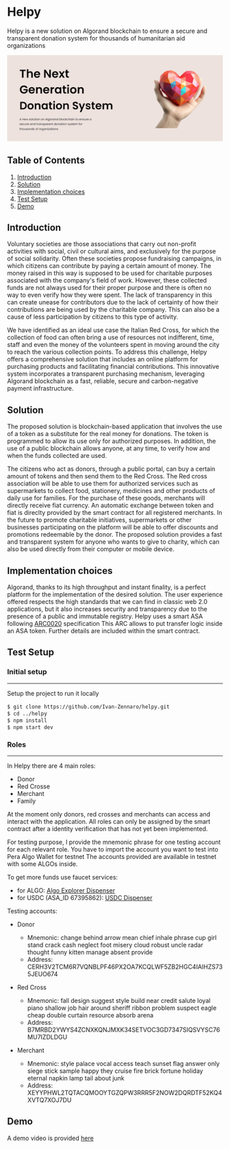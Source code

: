 # Helpy


Helpy is a new solution on Algorand blockchain to ensure a secure and transparent donation system for thousands of humanitarian aid organizations

![Image text](/src/assets/hero_full.png)

## Table of Contents

1. [Introduction](#introduction)
2. [Solution](#solution)
3. [Implementation choices](#implementation-choices)
4. [Test Setup](#test-setup)
5. [Demo](#demo)

## Introduction


Voluntary societies are those associations that carry out non-profit activities with social, civil or cultural aims, and exclusively for the purpose of social solidarity. Often these societies propose fundraising campaigns, in which citizens can contribute by paying a certain amount of money. The money raised in this way is supposed to be used for charitable purposes associated with the company's field of work. However, these collected funds are not always used for their proper purpose and there is often no way to even verify how they were spent. The lack of transparency in this can create unease for contributors due to the lack of certainty of how their contributions are being used by the charitable company. This can also be a cause of less participation by citizens to this type of activity.

We have identified as an ideal use case the Italian Red Cross, for which the collection of food can often bring a use of resources not indifferent, time, staff and even the money of the volunteers spent in moving around the city to reach the various collection points.
To address this challenge, Helpy offers a comprehensive solution that includes an online platform for purchasing products and facilitating financial contributions. This innovative system incorporates a transparent purchasing mechanism, leveraging Algorand blockchain as a fast, reliable, secure and carbon-negative payment infrastructure.

## Solution


The proposed solution is blockchain-based application that involves the use of a token as a substitute for the real money for donations. The token is programmed to allow its use only for authorized purposes. In addition, the use of a public blockchain allows anyone, at any time, to verify how and when the funds collected are used.

The citizens who act as donors, through a public portal, can buy a certain amount of tokens and then send them to the Red Cross. The Red cross association will be able to use them for authorized services such as supermarkets to collect food, stationery, medicines and other products of daily use for families. For the purchase of these goods, merchants will directly receive fiat currency. An automatic exchange between token and fiat is direclty provided by the smart contract for all registered merchants. In the future to promote charitable initiatives, supermarkets or other businesses participating on the platform will be able to offer discounts and promotions redeemable by the donor. The proposed solution provides a fast and transparent system for anyone who wants to give to charity, which can also be used directly from their computer or mobile device.

## Implementation choices


Algorand, thanks to its high throughput and instant finality, is a perfect platform for the implementation of the desired solution. The user experience offered respects the high standards that we can find in classic web 2.0 applications, but it also increases security and transparency due to the presence of a public and immutable registry. Helpy uses a smart ASA following [ARC0020](https://github.com/algorandfoundation/ARCs/blob/main/ARCs/arc-0020.md) specification This ARC allows to put transfer logic inside an ASA token. Further details are included within the smart contract.

## Test Setup

### Initial setup

---

Setup the project to run it locally

```
$ git clone https://github.com/Ivan-Zennaro/helpy.git
$ cd ../helpy
$ npm install
$ npm start dev
```

### Roles

---

In Helpy there are 4 main roles:

- Donor
- Red Crosse
- Merchant
- Family

At the moment only donors, red crosses and merchants can access and interact with the application. All roles can only be assigned by the smart contract after a identity verification that has not yet been implemented.

For testing purpose, I provide the mnemonic phrase for one testing account for each relevant role.
You have to import the account you want to test into Pera Algo Wallet for testnet
The accounts provided are available in testnet with some ALGOs inside.

To get more funds use faucet services:

- for ALGO: [Algo Explorer Dispenser](https://testnet.algoexplorer.io/dispenser)
- for USDC (ASA_ID 67395862): [USDC Dispenser](https://testnet.folks.finance/faucet)

Testing accounts:

- Donor

  - Mnemonic: change behind arrow mean chief inhale phrase cup girl stand crack cash neglect foot misery cloud robust uncle radar thought funny kitten manage absent provide
  - Address: CERH3V2TCM6R7VQNBLPF46PX2OA7KCQLWF5ZB2HGC4IAIHZS735JEUO674

- Red Cross

  - Mnemonic: fall design suggest style build near credit salute loyal piano shallow job hair around sheriff ribbon problem suspect eagle cheap double curtain resource absorb arena
  - Address: B7MRBD2YWYS4ZCNXKQNJMXK34SETVOC3GD7347SIQSVYSC76MU7IZDLDGU

- Merchant
  - Mnemonic: style palace vocal access teach sunset flag answer only siege stick sample happy they cruise fire brick fortune holiday eternal napkin lamp tail about junk
  - Address: XEYYPHWL2TQTACQMOOYTGZQPW3RRR5F2NOW2DQRDTF52KQ4XVTQ7XOJ7DU

## Demo

A demo video is provided [here](https://youtube.com)


